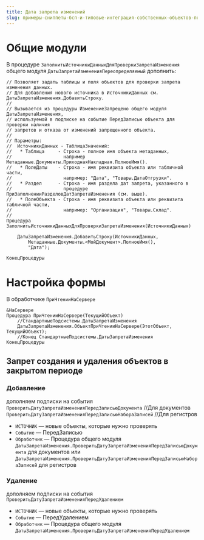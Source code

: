 ```yaml
---
title: Дата запрета изменений
slug: примеры-сниппеты-бсп-и-типовые-интеграция-собственных-объектов-подключение-к-подсистемам/дата-запрета-изменений
---
```

# Общие модули
В процедуре `ЗаполнитьИсточникиДанныхДляПроверкиЗапретаИзменения` общего модуля `ДатыЗапретаИзмененияПереопределяемый` дополнить:
```bsl
// Позволяет задать таблицы и поля объектов для проверки запрета изменения данных.
// Для добавления нового источника в ИсточникиДанных см. ДатыЗапретаИзменения.ДобавитьСтроку.
//
// Вызывается из процедуры ИзменениеЗапрещено общего модуля ДатыЗапретаИзменения,
// используемой в подписке на событие ПередЗаписью объекта для проверки наличия
// запретов и отказа от изменений запрещенного объекта.
//
// Параметры:
//  ИсточникиДанных - ТаблицаЗначений:
//   * Таблица     - Строка - полное имя объекта метаданных,
//                   например Метаданные.Документы.ПриходнаяНакладная.ПолноеИмя().
//   * ПолеДаты    - Строка - имя реквизита объекта или табличной части,
//                   например: "Дата", "Товары.ДатаОтгрузки".
//   * Раздел      - Строка - имя раздела дат запрета, указанного в
//                   процедуре ПриЗаполненииРазделовДатЗапретаИзменения (см. выше).
//   * ПолеОбъекта - Строка - имя реквизита объекта или реквизита табличной части,
//                   например: "Организация", "Товары.Склад".
//
Процедура ЗаполнитьИсточникиДанныхДляПроверкиЗапретаИзменения(ИсточникиДанных)
	
    ДатыЗапретаИзменения.ДобавитьСтроку(ИсточникиДанных,
        Метаданные.Документы.<МойДокумент>.ПолноеИмя(),
        "Дата");
	
КонецПроцедуры
```
# Настройка формы
В обработчике `ПриЧтенииНаСервере`
```bsl
&НаСервере
Процедура ПриЧтенииНаСервере(ТекущийОбъект)
    //СтандартныеПодсистемы.ДатыЗапретаИзменения
    ДатыЗапретаИзменения.ОбъектПриЧтенииНаСервере(ЭтотОбъект, ТекущийОбъект);
    //Конец СтандартныеПодсистемы.ДатыЗапретаИзменения
КонецПроцедуры
```

## Запрет создания и удаления объектов в закрытом периоде
### Добавление
дополняем подписки на события
`ПроверитьДатуЗапретаИзмененияПередЗаписьюДокумента` //Для документов
`ПроверитьДатуЗапретаИзмененияПередЗаписьюНабораЗаписей` //Для регистров
- `ИСТОЧНИК` — новые объекты, которые нужно проверять
- `Событие` — ПередЗаписью
- `Обработчик` — Процедура общего модуля `ДатыЗапретаИзменения.ПроверитьДатуЗапретаИзмененияПередЗаписьюДокумента` для документов или `ДатыЗапретаИзменения.ПроверитьДатуЗапретаИзмененияПередЗаписьюНабораЗаписей` для регистров
### Удаление
дополняем подписки на события
`ПроверитьДатуЗапретаИзмененияПередУдалением`
- `ИСТОЧНИК` — новые объекты, которые нужно проверять
- `Событие` — ПередУдалением
- `Обработчик` — Процедура общего модуля `ДатыЗапретаИзменения.ПроверитьДатуЗапретаИзмененияПередУдалением`